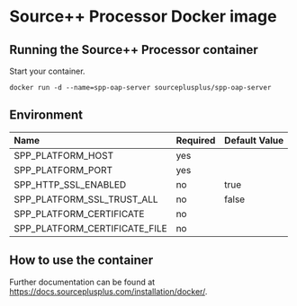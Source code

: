 # Source++ Processor Docker image

## Running the Source++ Processor container

Start your container.

```
docker run -d --name=spp-oap-server sourceplusplus/spp-oap-server
```

## Environment

| Name                          | Required | Default Value | 
|:------------------------------|----------|---------------|
| SPP_PLATFORM_HOST             | yes      |               |
| SPP_PLATFORM_PORT             | yes      |               |
| SPP_HTTP_SSL_ENABLED          | no       | true          |
| SPP_PLATFORM_SSL_TRUST_ALL    | no       | false         |
| SPP_PLATFORM_CERTIFICATE      | no       |               |
| SPP_PLATFORM_CERTIFICATE_FILE | no       |               |

## How to use the container

Further documentation can be found at https://docs.sourceplusplus.com/installation/docker/.
